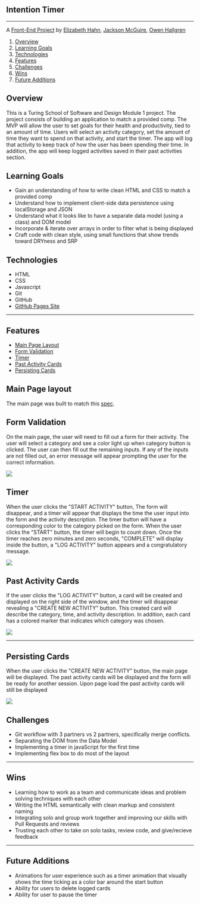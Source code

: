 ## Intention Timer
---

A [Front-End Project](https://frontend.turing.io/projects/module-1/intention-timer-group.html) by [Elizabeth Hahn](https://github.com/elizhahn), [Jackson McGuire](https://github.com/Jacksonmcguire), [Owen Hallgren](https://github.com/owenhallgren)



1. [Overview](#overview)
2. [Learning Goals](#learning-goals)
3. [Technologies](#technologies)
4. [Features](#features)
5. [Challenges](#challenges)
6. [Wins](#wins)
7. [Future Additions](#future-additions)


## Overview

This is a Turing School of Software and Design Module 1 project. The project consists of building an application to match a provided comp. The MVP will allow the user to set goals for their health and productivity, tied to an amount of time. Users will select an activity category, set the amount of time they want to spend on that activity, and start the timer. The app will log that activity to keep track of how the user has been spending their time. In addition, the app will keep logged activities saved in their past activities section. 


## Learning Goals

* Gain an understanding of how to write clean HTML and CSS to match a provided comp
* Understand how to implement client-side data persistence using localStorage and JSON
* Understand what it looks like to have a separate data model (using a class) and DOM model
* Incorporate & iterate over arrays in order to filter what is being displayed
* Craft code with clean style, using small functions that show trends toward DRYness and SRP


## Technologies

* HTML
* CSS
* Javascript
* Git
* GitHub
* [GitHub Pages Site](https://elizhahn.github.io/intention-timer/)

---
## Features

+ [Main Page Layout](#main-page-layout)
+ [Form Validation](#form-validation)
+ [Timer](#timer)
+ [Past Activity Cards](#past-activity-cards)
+ [Persisting Cards](#persisting-cards)


## Main Page layout

The main page was built to match this [spec](https://frontend.turing.io/projects/module-1/intention-timer-group.html). 


## Form Validation

On the main page, the user will need to fill out a form for their activity. The user will select a category and see a color light up when category button is clicked. The user can then fill out the remaining inputs. If any of the inputs are not filled out, an error message will appear prompting the user for the correct information. 


![](https://media.giphy.com/media/L7zDlgnB7CtXHelvfu/giphy.gif)


## Timer
When the user clicks the "START ACTIVITY" button, The form will disappear, and a timer will appear that displays the time the user input into the form and the activity description. The timer button will have a corresponding color to the category picked on the form. When the user clicks the "START" button, the timer will begin to count down. Once the timer reaches zero minutes and zero seconds, "COMPLETE" will display inside the button, a "LOG ACTIVITY" button appears and a congratulatory message. 

![](https://media.giphy.com/media/6UGpfy85sPHNPRj5TU/giphy.gif)


## Past Activity Cards

If the user clicks the "LOG ACTIVITY" button, a card will be created and displayed on the right side of the window, and the timer will disappear revealing a "CREATE NEW ACTIVITY" button. This created card will describe the category, time, and activity description. In addition, each card has a colored marker that indicates which category was chosen. 

![](https://media.giphy.com/media/1ATbZs33HEWfxrFNNI/giphy.gif)

---


## Persisting Cards

When the user clicks the "CREATE NEW ACTIVITY" button, the main page will be displayed. The past activity cards will be displayed and the form will be ready for another session. Upon page load the past activity cards will still be displayed 

![](https://media.giphy.com/media/qK1qw5hQAQk1DpCisq/giphy.gif)


## Challenges

* Git workflow with 3 partners vs 2 partners, specifically merge conflicts. 
* Separating the DOM from the Data Model 
* Implementing a timer in javaScript for the first time
* Implementing flex box to do most of the layout

---
## Wins

* Learning how to work as a team and communicate ideas and problem solving techniques with each other
* Writing the HTML semantically with clean markup and consistent naming 
* Integrating solo and group work together and improving our skills with Pull Requests and reviews 
* Trusting each other to take on solo tasks, review code, and give/recieve feedback

---
## Future Additions

* Animations for user experience such as a timer animation that visually shows the time ticking as a color bar around the start button
* Ability for users to delete logged cards
* Ability for user to pause the timer
